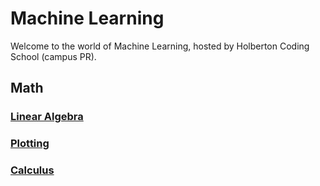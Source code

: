 # Machine Learning

Welcome to the world of Machine Learning, hosted by Holberton Coding School (campus PR).

## Math

### [Linear Algebra](./math/linear_algebra/README.md)
### [Plotting](./math/plotting/README.md)
### [Calculus](./math/calculus/README.md)
